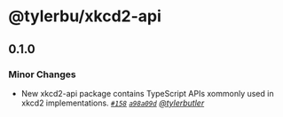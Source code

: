 # @tylerbu/xkcd2-api

## 0.1.0

### Minor Changes

- New xkcd2-api package contains TypeScript APIs xommonly used in xkcd2 implementations. _[`#158`](https://github.com/tylerbutler/tools-monorepo/pull/158) [`a98a09d`](https://github.com/tylerbutler/tools-monorepo/commit/a98a09ddafc8345fcb8cdd022dd4f5d44f4eca18) [@tylerbutler](https://github.com/tylerbutler)_
